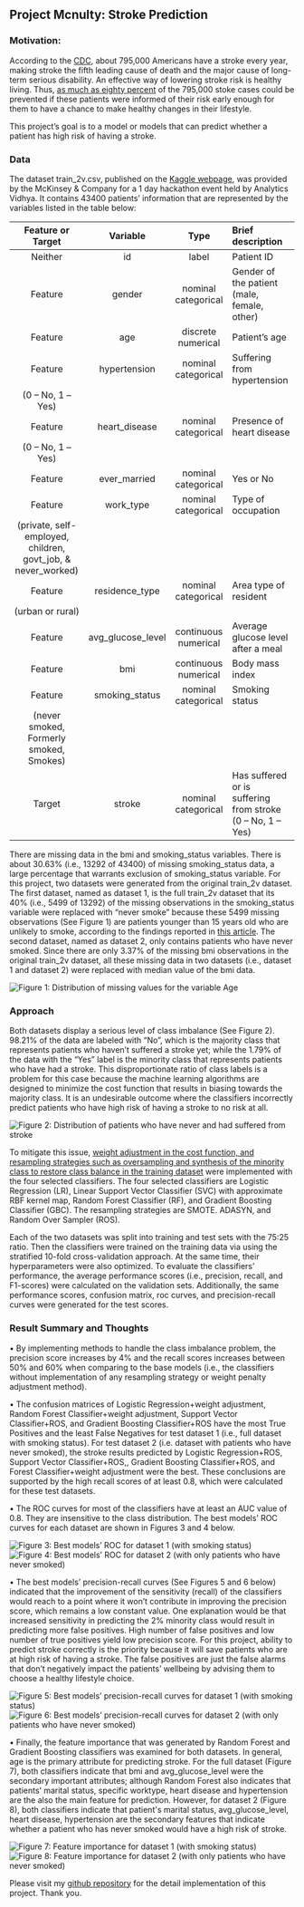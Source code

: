 
## Project Mcnulty: Stroke Prediction


### Motivation: 

According to the [CDC](https://www.cdc.gov/stroke/index.htm), about 795,000 Americans have a stroke every year, making stroke the fifth leading cause of death and the major cause of long-term serious disability. An effective way of lowering stroke risk is healthy living. Thus, [as much as eighty percent](https://www.cdc.gov/stroke/healthy_living.htm) of the 795,000 stoke cases could be prevented if these patients were informed of their risk early enough for them to have a chance to make healthy changes in their lifestyle. 

This project’s goal is to a model or models that can predict whether a patient has high risk of having a stroke.
 

### Data

The dataset train_2v.csv, published on the [Kaggle webpage]( https://www.kaggle.com/asaumya/healthcare-dataset-stroke-data), was provided by the McKinsey & Company for a 1 day hackathon event held by Analytics Vidhya. It contains 43400 patients’ information that are represented by the variables listed in the table below:

| Feature or Target | Variable | Type | Brief description |
| :---------------: | :--------:  | :--------:  | :--------------------------------------------------- |
| Neither | id | label | Patient ID |
| Feature | gender | nominal categorical | Gender of the patient  (male, female, other) |
| Feature | age | discrete numerical | Patient’s age |
| Feature | hypertension | nominal categorical | Suffering from hypertension 
(0 – No, 1 – Yes) |
| Feature | heart_disease | nominal categorical | Presence of heart disease 
(0 – No, 1 – Yes) |
| Feature | ever_married | nominal categorical | Yes or No |
| Feature | work_type | nominal categorical | Type of occupation
(private, self-employed, children, govt_job, & never_worked) |
| Feature | residence_type | nominal categorical | Area type of resident 
(urban or rural) |
| Feature | avg_glucose_level | continuous numerical | Average glucose level after a meal |
| Feature | bmi | continuous numerical | Body mass index |
| Feature | smoking_status | nominal categorical | Smoking status
(never smoked, Formerly smoked, Smokes) |
| Target | stroke | nominal categorical | Has suffered or is suffering from stroke (0 – No, 1 – Yes) |

There are missing data in the bmi and smoking_status variables. There is about 30.63% (i.e., 13292 of 43400) of missing smoking_status data, a large percentage that warrants exclusion of smoking_status variable. For this project, two datasets were generated from the original train_2v dataset. The first dataset, named as dataset 1, is the full train_2v dataset that its 40% (i.e., 5499 of 13292) of the missing observations in the smoking_status variable were replaced with “never smoke” because these 5499 missing observations (See Figure 1) are patients younger than 15 years old who are unlikely to smoke, according to the findings reported in [this article](https://www.cnn.com/2018/08/22/health/cigarette-smoking-teens-parent-curve-intl/index.html). The second dataset, named as dataset 2, only contains patients who have never smoked. Since there are only 3.37% of the missing bmi observations in the original train_2v dataset, all these missing data in two datasets (i.e., dataset 1 and dataset 2) were replaced with median value of the bmi data.

![Figure 1: Distribution of missing values for the variable Age](https://github.com/wfl/healthcare_stroke_classification/blob/master/figures/histogram_age_missing_data.png)



### Approach

Both datasets display a serious level of class imbalance (See Figure 2). 98.21% of the data are labeled with “No”, which is the majority class that represents patients who haven’t suffered a stroke yet; while the 1.79% of the data with the “Yes” label is the minority class that represents patients who have had a stroke. This disproportionate ratio of class labels is a problem for this case because the machine learning algorithms are designed to minimize the cost function that results in biasing towards the majority class. It is an undesirable outcome where the classifiers incorrectly predict patients who have high risk of having a stroke to no risk at all. 

![Figure 2: Distribution of patients who have never and had suffered from stroke](https://github.com/wfl/healthcare_stroke_classification/blob/master/figures/histogram_stroke.png)

To mitigate this issue, [weight adjustment in the cost function, and resampling strategies such as oversampling and synthesis of the minority class to restore class balance in the training dataset](http://www.svds.com/learning-imbalanced-classes/) were implemented with the four selected classifiers. The four selected classifiers are Logistic Regression (LR), Linear Support Vector Classifier (SVC) with approximate RBF kernel map, Random Forest Classifier (RF), and Gradient Boosting Classifier (GBC). The resampling strategies are SMOTE. ADASYN, and Random Over Sampler (ROS). 

Each of the two datasets was split into training and test sets with the 75:25 ratio. Then the classifiers were trained on the training data via using the stratified 10-fold cross-validation approach. At the same time, their hyperparameters were also optimized. To evaluate the classifiers’ performance, the average performance scores (i.e., precision, recall, and F1-scores) were calculated on the validation sets. Additionally, the same performance scores, confusion matrix, roc curves, and precision-recall curves were generated for the test scores. 


### Result Summary and Thoughts

• By implementing methods to handle the class imbalance problem, the precision score increases by 4% and the recall scores increases between 50% and 60% when comparing to the base models (i.e., the classifiers without implementation of any resampling strategy or weight penalty adjustment method).

• The confusion matrices of Logistic Regression+weight adjustment, Random Forest Classifier+weight adjustment, Support Vector Classifier+ROS, and Gradient Boosting Classifier+ROS have the most True Positives and the least False Negatives for test dataset 1 (i.e., full dataset with smoking status). For test dataset 2 (i.e. dataset with patients who have never smoked), the stroke results predicted by Logistic Regression+ROS, Support Vector Classifier+ROS,, Gradient Boosting Classifier+ROS, and Forest Classifier+weight adjustment were the best. These conclusions are supported by the high recall scores of at least 0.8, which were calculated for these test datasets.

• The ROC curves for most of the classifiers have at least an AUC value of 0.8. They are insensitive to the class distribution. The best models’ ROC curves for each dataset are shown in Figures 3 and 4 below.  

![Figure 3: Best models’ ROC for dataset 1 (with smoking status)](https://github.com/wfl/healthcare_stroke_classification/blob/master/figures/ROC_bestmodels_dataset1_plot.png)  ![Figure 4: Best models’ ROC for dataset 2 (with only patients who have never smoked)](https://github.com/wfl/healthcare_stroke_classification/blob/master/figures/ROC_bestmodels_dataset2_plot.png)

• The best models’ precision-recall curves (See Figures 5 and 6 below) indicated that the improvement of the sensitivity (recall) of the classifiers would reach to a point where it won’t contribute in improving the precision score, which remains a low constant value. One explanation would be that increased sensitivity in predicting the 2% minority class would result in predicting more false positives. High number of false positives and low number of true positives yield low precision score. For this project, ability to predict stroke correctly is the priority because it will save patients who are at high risk of having a stroke. The false positives are just the false alarms that don’t negatively impact the patients’ wellbeing by advising them to choose a healthy lifestyle choice.

![Figure 5: Best models’ precision-recall curves for dataset 1 (with smoking status)](https://github.com/wfl/healthcare_stroke_classification/blob/master/figures/PrecRec_bestmodels_dataset1_plot.png)  ![Figure 6: Best models’ precision-recall curves for dataset 2 (with only patients who have never smoked)](https://github.com/wfl/healthcare_stroke_classification/blob/master/figures/PrecRec_bestmodels_dataset2_plot.png)

• Finally, the feature importance that was generated by Random Forest and Gradient Boosting classifiers was examined for both datasets. In general, age is the primary attribute for predicting stroke. For the full dataset (Figure 7), both classifiers indicate that bmi and avg_glucose_level were the secondary important attributes; although Random Forest also indicates that patients’ marital status, specific worktype, heart disease and hypertension are the also the main feature for prediction. However, for dataset 2 (Figure 8), both classifiers indicate that patient's marital status, avg_glucose_level, heart disease, hypertension are the secondary features that indicate whether a patient who has never smoked would have a high risk of stroke.

![Figure 7: Feature importance for dataset 1 (with smoking status)](https://github.com/wfl/healthcare_stroke_classification/blob/master/figures/feature_importance_dataset1_plot.png)  ![Figure 8: Feature importance for dataset 2 (with only patients who have never smoked)](https://github.com/wfl/healthcare_stroke_classification/blob/master/figures/feature_importance_dataset2_plot.png)
 

Please visit my [github repository]( https://github.com/wfl/healthcare_stroke_classification) for the detail implementation of this project.  Thank you.  





